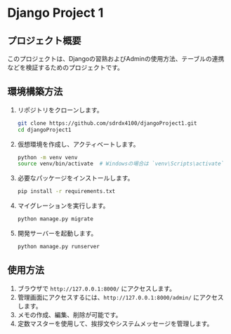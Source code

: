 # Django Project 1

## プロジェクト概要

このプロジェクトは、Djangoの習熟およびAdminの使用方法、テーブルの連携などを検証するためのプロジェクトです。

## 環境構築方法

1. リポジトリをクローンします。
    ```sh
    git clone https://github.com/sdrdx4100/djangoProject1.git
    cd djangoProject1
    ```

2. 仮想環境を作成し、アクティベートします。
    ```sh
    python -m venv venv
    source venv/bin/activate  # Windowsの場合は `venv\Scripts\activate`
    ```

3. 必要なパッケージをインストールします。
    ```sh
    pip install -r requirements.txt
    ```

4. マイグレーションを実行します。
    ```sh
    python manage.py migrate
    ```

5. 開発サーバーを起動します。
    ```sh
    python manage.py runserver
    ```

## 使用方法

1. ブラウザで `http://127.0.0.1:8000/` にアクセスします。
2. 管理画面にアクセスするには、`http://127.0.0.1:8000/admin/` にアクセスします。
3. メモの作成、編集、削除が可能です。
4. 定数マスターを使用して、挨拶文やシステムメッセージを管理します。
